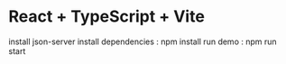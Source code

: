 # React + TypeScript + Vite

install json-server
install dependencies : npm install
run demo : npm run start